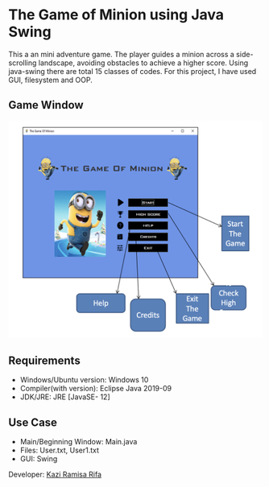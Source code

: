 # The Game of Minion using Java Swing
This a an mini adventure game. The player guides a minion across a side-scrolling landscape, avoiding obstacles to achieve a higher score. Using java-swing there are total 15 classes of codes. For this project, I have used GUI, filesystem and OOP.


## Game Window
![GameWindow](./Code/Img/screen_view.png)


## Requirements
* Windows/Ubuntu version: Windows 10
* Compiler(with version): Eclipse Java 2019-09
* JDK/JRE: JRE [JavaSE- 12]

## Use Case
- Main/Beginning Window: Main.java
- Files: User.txt, User1.txt
- GUI: Swing

Developer: [Kazi Ramisa Rifa](mailto:kazi.rifa@northsouth.edu)

